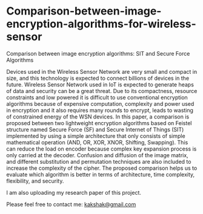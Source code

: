 # Comparison-between-image-encryption-algorithms-for-wireless-sensor
Comparison between image encryption algorithms: SIT and Secure Force Algorithms

Devices used in the Wireless Sensor Network are very small and compact in size, and this technology is expected to connect
billions of devices in the future. Wireless Sensor Network used in IoT is expected to generate heaps of data and security can be
a great threat. Due to its compactness, resource constraints and low powered it is difficult to use conventional encryption
algorithms because of expensive computation, complexity and power used in encryption and it also requires many rounds to
encrypt, leads to wasting of constrained energy of the WSN devices. In this paper, a comparison is proposed between two
lightweight encryption algorithms based on Feistel structure named Secure Force (SF) and Secure Internet of Things (SIT)
implemented by using a simple architecture that only consists of simple mathematical operation (AND, OR, XOR, XNOR,
Shifting, Swapping). This can reduce the load on encoder because complex key expansion process is only carried at the
decoder. Confusion and diffusion of the image matrix, and different substitution and permutation techniques are also included
to increase the complexity of the cipher. The proposed comparison helps us to evaluate which algorithm is better in terms of
architecture, time complexity, flexibility, and security.

I am also uploading my research paper of this project.

Please feel free to contact me: kakshak@gmail.com
